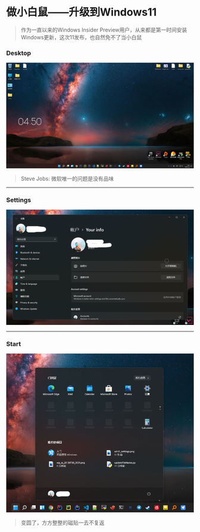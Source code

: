 # 做小白鼠——升级到Windows11

> 作为一直以来的Windows Insider Preview用户，从来都是第一时间安装Windows更新，这次11发布，也自然免不了当小白鼠

### Desktop

![](../static/img/win11_desktop.png)

> Steve Jobs: 微软唯一的问题是没有品味

---

### Settings

![](../static/img/win11_settings.png)

---

### Start

![](../static/img/win11_start.png)

> 变圆了，方方整整的磁贴一去不复返
